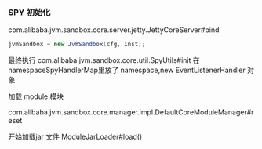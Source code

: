 

### SPY 初始化

com.alibaba.jvm.sandbox.core.server.jetty.JettyCoreServer#bind

```java
jvmSandbox = new JvmSandbox(cfg, inst);
```

最终执行 com.alibaba.jvm.sandbox.core.util.SpyUtils#init  在 namespaceSpyHandlerMap里放了 namespace,new EventListenerHandler 对象



加载 module 模块

com.alibaba.jvm.sandbox.core.manager.impl.DefaultCoreModuleManager#reset



开始加载jar 文件  ModuleJarLoader#load()
